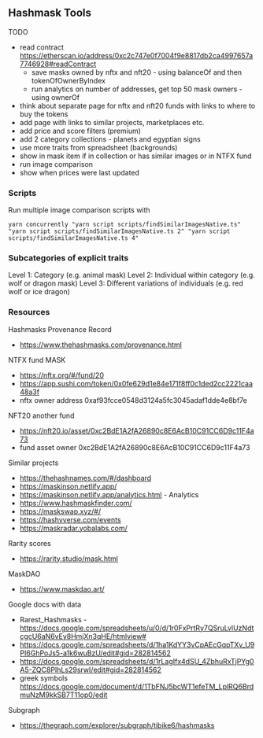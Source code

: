 ## Hashmask Tools

TODO

- read contract https://etherscan.io/address/0xc2c747e0f7004f9e8817db2ca4997657a7746928#readContract
  - save masks owned by nftx and nft20 - using balanceOf and then tokenOfOwnerByIndex
  - run analytics on number of addresses, get top 50 mask owners - using ownerOf
- think about separate page for nftx and nft20 funds with links to where to buy the tokens
- add page with links to similar projects, marketplaces etc.
- add price and score filters (premium)
- add 2 category collections - planets and egyptian signs
- use more traits from spreadsheet (backgrounds)
- show in mask item if in collection or has similar images or in NTFX fund
- run image comparison
- show when prices were last updated

### Scripts

Run multiple image comparison scripts with

```
yarn concurrently "yarn script scripts/findSimilarImagesNative.ts" "yarn script scripts/findSimilarImagesNative.ts 2" "yarn script scripts/findSimilarImagesNative.ts 4"
```

### Subcategories of explicit traits

Level 1: Category (e.g. animal mask)
Level 2: Individual within category (e.g. wolf or dragon mask)
Level 3: Different variations of individuals (e.g. red wolf or ice dragon)

### Resources

Hashmasks Provenance Record

- https://www.thehashmasks.com/provenance.html

NTFX fund MASK

- https://nftx.org/#/fund/20
- https://app.sushi.com/token/0x0fe629d1e84e171f8ff0c1ded2cc2221caa48a3f
- nftx owner address 0xaf93fcce0548d3124a5fc3045adaf1dde4e8bf7e

NFT20 another fund

- https://nft20.io/asset/0xc2BdE1A2fA26890c8E6AcB10C91CC6D9c11F4a73
- fund asset owner 0xc2BdE1A2fA26890c8E6AcB10C91CC6D9c11F4a73

Similar projects

- https://thehashnames.com/#/dashboard
- https://maskinson.netlify.app/
- https://maskinson.netlify.app/analytics.html - Analytics
- https://www.hashmaskfinder.com/
- https://maskswap.xyz/#/
- https://hashyverse.com/events
- https://maskradar.yobalabs.com/

Rarity scores

- https://rarity.studio/mask.html

MaskDAO

- https://www.maskdao.art/

Google docs with data

- Rarest_Hashmasks - https://docs.google.com/spreadsheets/u/0/d/1r0FxPrtRy7QSruLvlUzNdtcgcU6aN6vEy8HmjXn3qHE/htmlview#
- https://docs.google.com/spreadsheets/d/1ha1KdYY3vCpAEcGqpTXv_U9PI6GhPoJs5-a1k6wuBzU/edit#gid=282814562
- https://docs.google.com/spreadsheets/d/1rLagIfx4dSU_4ZbhuRxTjPYg0A5-ZQC8PIhLs29srwI/edit#gid=282814562
- greek symbols https://docs.google.com/document/d/1TbFNJ5bcWT1efeTM_LplRQ6BrdmuNzM9kkSB7T11op0/edit

Subgraph

- https://thegraph.com/explorer/subgraph/tibike6/hashmasks

